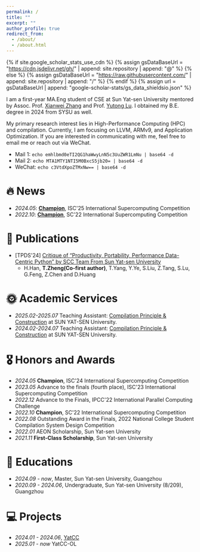 ```yaml
---
permalink: /
title: ""
excerpt: ""
author_profile: true
redirect_from: 
  - /about/
  - /about.html
---
```


{% if site.google_scholar_stats_use_cdn %}
{% assign gsDataBaseUrl = "https://cdn.jsdelivr.net/gh/" | append: site.repository | append: "@" %}
{% else %}
{% assign gsDataBaseUrl = "https://raw.githubusercontent.com/" | append: site.repository | append: "/" %}
{% endif %}
{% assign url = gsDataBaseUrl | append: "google-scholar-stats/gs_data_shieldsio.json" %}

<span class='anchor' id='about-me'></span>


I am a first-year MA.Eng student of CSE at Sun Yat-sen University mentored by Assoc. Prof. [Xianwei Zhang](https://xianweiz.github.io/) and Prof. [Yutong Lu](https://cse.sysu.edu.cn/teacher/LuYutong). I obtained my B.E. degree in 2024 from SYSU as well.

My primary research interest lies in High-Performance Computing (HPC) and compilation. Currently, I am focusing on LLVM, ARMv9, and Application Optimization. If you are interested in communicating with me, feel free to email me or reach out via WeChat.

- Mail 1: `echo emhlbmd0eTI2QG1haWwyLnN5c3UuZWR1LmNu | base64 -d`
- Mail 2: `echo MTA1MTY1NTI5M0BxcS5jb20= | base64 -d`
- WeChat: `echo c3VtdXpoZTMxNw== | base64 -d`


# 🔥 News
<!--
- *2022.02*: &nbsp;🎉🎉 Lorem ipsum dolor sit amet, consectetur adipiscing elit. Vivamus ornare aliquet ipsum, ac tempus justo dapibus sit amet. 
- *2022.02*: &nbsp;🎉🎉 Lorem ipsum dolor sit amet, consectetur adipiscing elit. Vivamus ornare aliquet ipsum, ac tempus justo dapibus sit amet. 
-->

- *2024.05*: [**Champion**](https://xiaobao.sysu.edu.cn/phone/content.aspx?id=5120), ISC'25 International Supercomputing Competition
- *2022.10*: [**Champion**](https://cse.sysu.edu.cn/eclc/article/376), SC'22 International Supercomputing Competition

# 📝 Publications 
<!--
<div class='paper-box'><div class='paper-box-image'><div><div class="badge">CVPR 2016</div><img src='images/500x300.png' alt="sym" width="100%"></div></div>
<div class='paper-box-text' markdown="1">

[Deep Residual Learning for Image Recognition](https://openaccess.thecvf.com/content_cvpr_2016/papers/He_Deep_Residual_Learning_CVPR_2016_paper.pdf)

**Kaiming He**, Xiangyu Zhang, Shaoqing Ren, Jian Sun

[**Project**](https://scholar.google.com/citations?view_op=view_citation&hl=zh-CN&user=DhtAFkwAAAAJ&citation_for_view=DhtAFkwAAAAJ:ALROH1vI_8AC) <strong><span class='show_paper_citations' data='DhtAFkwAAAAJ:ALROH1vI_8AC'></span></strong>
- Lorem ipsum dolor sit amet, consectetur adipiscing elit. Vivamus ornare aliquet ipsum, ac tempus justo dapibus sit amet. 
</div>
</div>

- [Lorem ipsum dolor sit amet, consectetur adipiscing elit. Vivamus ornare aliquet ipsum, ac tempus justo dapibus sit amet](https://github.com), A, B, C, **CVPR 2020**
-->
- \[TPDS'24\] [Critique of “Productivity, Portability, Performance Data-Centric Python” by SCC Team From Sun Yat-sen University](https://ieeexplore.ieee.org/abstract/document/10457928/)
  - H.Han, **T.Zheng(Co-first author)**, T.Yang, Y.Ye, S.Liu, Z.Tang, S.Lu, G.Feng, Z.Chen and D.Huang

# 🌞 Academic Services
- *2025.02-2025.07* Teaching Assistant: [Compilation Principle & Construction](https://yatcc.github.io/) at SUN YAT-SEN University.
- *2024.02-2024.07* Teaching Assistant: [Compilation Principle & Construction](https://arcsysu.github.io/teach/dcs290/s2024.html) at SUN YAT-SEN University.

# 🎖 Honors and Awards
<!--
- *2021.10* Lorem ipsum dolor sit amet, consectetur adipiscing elit. Vivamus ornare aliquet ipsum, ac tempus justo dapibus sit amet. 
- *2021.09* Lorem ipsum dolor sit amet, consectetur adipiscing elit. Vivamus ornare aliquet ipsum, ac tempus justo dapibus sit amet. 
-->
- *2024.05* **Champion**, ISC'24 International Supercomputing Competition
- *2023.05* Advance to the finals (fourth place), ISC'23 International Supercomputing Competition
- *2022.12* Advance to the Finals, IPCC'22 International Parallel Computing Challenge
- *2022.10* **Champion**, SC'22 International Supercomputing Competition
- *2022.08* Outstanding Award in the Finals, 2022 National College Student Compilation System Design Competition
- *2022.01* AEON Scholarship, Sun Yat-sen University
- *2021.11* **First-Class Scholarship**, Sun Yat-sen University

# 📖 Educations
<!--
- *2019.06 - 2022.04 (now)*, Lorem ipsum dolor sit amet, consectetur adipiscing elit. Vivamus ornare aliquet ipsum, ac tempus justo dapibus sit amet. 
- *2015.09 - 2019.06*, Lorem ipsum dolor sit amet, consectetur adipiscing elit. Vivamus ornare aliquet ipsum, ac tempus justo dapibus sit amet. 
-->
- *2024.09 - now*, Master, Sun Yat-sen University, Guangzhou
- *2020.09 - 2024.06*, Undergraduate, Sun Yat-sen University (8/209), Guangzhou

# 💻 Projects
- *2024.01 - 2024.06*, [YatCC](https://github.com/arcsysu/YatCC.git)
- *2025.01 - now* YatCC-OL

<!--
 💬 Invited Talks

- *2021.06*, Lorem ipsum dolor sit amet, consectetur adipiscing elit. Vivamus ornare aliquet ipsum, ac tempus justo dapibus sit amet. 
- *2021.03*, Lorem ipsum dolor sit amet, consectetur adipiscing elit. Vivamus ornare aliquet ipsum, ac tempus justo dapibus sit amet.  \| [\[video\]](https://github.com/)
-->
<!--
 💻 Internships

- *2019.05 - 2020.02*, [Lorem](https://github.com/), China.
-->
